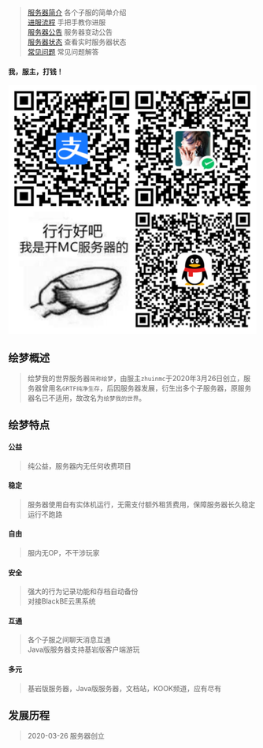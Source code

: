 > [服务器简介](/servers/README.md) 各个子服的简单介绍  
> [进服流程](start) 手把手教你进服  
> [服务器公告](notice/2024) 服务器变动公告  
> [服务器状态](servers/motd) 查看实时服务器状态  
> [常见问题](FAQ) 常见问题解答  

#### 我，服主，打钱！
![恰饭](imgs/恰饭.jpg ':size=60%')

## 绘梦概述
> 绘梦我的世界服务器`简称绘梦`，由服主`zhuinmc`于2020年3月26日创立，服务器曾用名`GRTF纯净生存`，后因服务器发展，衍生出多个子服务器，原服务器名已不适用，故改名为`绘梦我的世界`。

## 绘梦特点  

#### 公益
> 纯公益，服务器内无任何收费项目
#### 稳定
> 服务器使用自有实体机运行，无需支付额外租赁费用，保障服务器长久稳定运行不跑路
#### 自由
> 服内无OP，不干涉玩家
#### 安全
> 强大的行为记录功能和存档自动备份  
> 对接BlackBE云黑系统
#### 互通
> 各个子服之间聊天消息互通  
> Java版服务器支持基岩版客户端游玩 
#### 多元
> 基岩版服务器，Java版服务器，文档站，KOOK频道，应有尽有

## 发展历程
> 2020-03-26  服务器创立  
